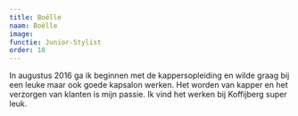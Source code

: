 ```yaml
---
title: Boëlle
naam: Boëlle
image:
functie: Junior-Stylist
order: 10
---
```



In augustus 2016 ga ik beginnen met de kappersopleiding en wilde graag bij een leuke maar ook goede kapsalon werken. Het worden van kapper en het verzorgen van klanten is mijn passie. Ik vind het werken bij Koffijberg super leuk.